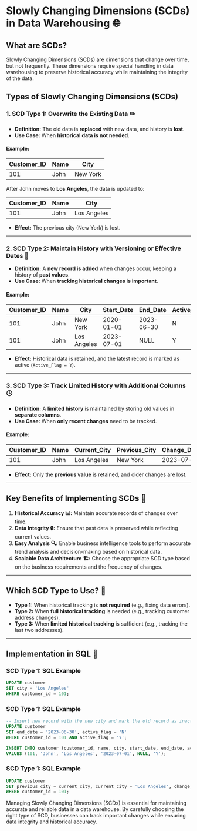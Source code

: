 # Slowly Changing Dimensions (SCDs) in Data Warehousing 🌐

## **What are SCDs?**  
Slowly Changing Dimensions (SCDs) are dimensions that change over time, but not frequently. These dimensions require special handling in data warehousing to preserve historical accuracy while maintaining the integrity of the data.

## **Types of Slowly Changing Dimensions (SCDs)**

### **1. SCD Type 1: Overwrite the Existing Data ✏️**
- **Definition:** The old data is **replaced** with new data, and history is **lost**.  
- **Use Case:** When **historical data is not needed**.

#### Example:

| Customer_ID | Name  | City     |
|-------------|-------|----------|
| 101         | John  | New York |

After John moves to **Los Angeles**, the data is updated to:

| Customer_ID | Name  | City        |
|-------------|-------|-------------|
| 101         | John  | Los Angeles |

- **Effect:** The previous city (New York) is lost.

---

### **2. SCD Type 2: Maintain History with Versioning or Effective Dates 📅**
- **Definition:** A **new record is added** when changes occur, keeping a history of **past values**.  
- **Use Case:** When **tracking historical changes is important**.

#### Example:

| Customer_ID | Name  | City         | Start_Date  | End_Date   | Active_Flag |
|-------------|-------|--------------|-------------|------------|-------------|
| 101         | John  | New York     | 2020-01-01  | 2023-06-30 | N           |
| 101         | John  | Los Angeles  | 2023-07-01  | NULL       | Y           |

- **Effect:** Historical data is retained, and the latest record is marked as active (`Active_Flag = Y`).

---

### **3. SCD Type 3: Track Limited History with Additional Columns 🕒**
- **Definition:** A **limited history** is maintained by storing old values in **separate columns**.  
- **Use Case:** When **only recent changes** need to be tracked.

#### Example:

| Customer_ID | Name  | Current_City | Previous_City | Change_Date |
|-------------|-------|--------------|---------------|-------------|
| 101         | John  | Los Angeles  | New York      | 2023-07-01  |

- **Effect:** Only the **previous value** is retained, and older changes are lost.

---

## **Key Benefits of Implementing SCDs 🌟**

1. **Historical Accuracy 📊:** Maintain accurate records of changes over time.
2. **Data Integrity 🔒:** Ensure that past data is preserved while reflecting current values.
3. **Easy Analysis 🔍:** Enable business intelligence tools to perform accurate trend analysis and decision-making based on historical data.
4. **Scalable Data Architecture 🏗️:** Choose the appropriate SCD type based on the business requirements and the frequency of changes.

---

## **Which SCD Type to Use? 🔄**
- **Type 1:** When historical tracking is **not required** (e.g., fixing data errors).
- **Type 2:** When **full historical tracking** is needed (e.g., tracking customer address changes).
- **Type 3:** When **limited historical tracking** is sufficient (e.g., tracking the last two addresses).

---

## **Implementation in SQL 🚀**

### **SCD Type 1: SQL Example**  
```sql
UPDATE customer
SET city = 'Los Angeles'
WHERE customer_id = 101;
```

### **SCD Type 1: SQL Example**  
```sql
-- Insert new record with the new city and mark the old record as inactive
UPDATE customer
SET end_date = '2023-06-30', active_flag = 'N'
WHERE customer_id = 101 AND active_flag = 'Y';

INSERT INTO customer (customer_id, name, city, start_date, end_date, active_flag)
VALUES (101, 'John', 'Los Angeles', '2023-07-01', NULL, 'Y');
```

### **SCD Type 1: SQL Example**  
```sql
UPDATE customer
SET previous_city = current_city, current_city = 'Los Angeles', change_date = '2023-07-01'
WHERE customer_id = 101;
```


Managing Slowly Changing Dimensions (SCDs) is essential for maintaining accurate and reliable data in a data warehouse. By carefully choosing the right type of SCD, businesses can track important changes while ensuring data integrity and historical accuracy.
